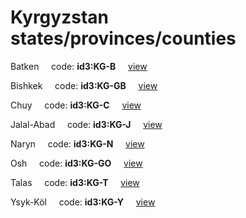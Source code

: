 # Kyrgyzstan states/provinces/counties
Batken&nbsp;&nbsp;&nbsp;&nbsp;&nbsp;code: **id3:KG-B**&nbsp;&nbsp;&nbsp;&nbsp;&nbsp;[view](../../export/geojson/medium/id3/kg/b.geojson)&nbsp;&nbsp;&nbsp;&nbsp;&nbsp;


Bishkek&nbsp;&nbsp;&nbsp;&nbsp;&nbsp;code: **id3:KG-GB**&nbsp;&nbsp;&nbsp;&nbsp;&nbsp;[view](../../export/geojson/medium/id3/kg/gb.geojson)&nbsp;&nbsp;&nbsp;&nbsp;&nbsp;


Chuy&nbsp;&nbsp;&nbsp;&nbsp;&nbsp;code: **id3:KG-C**&nbsp;&nbsp;&nbsp;&nbsp;&nbsp;[view](../../export/geojson/medium/id3/kg/c.geojson)&nbsp;&nbsp;&nbsp;&nbsp;&nbsp;


Jalal-Abad&nbsp;&nbsp;&nbsp;&nbsp;&nbsp;code: **id3:KG-J**&nbsp;&nbsp;&nbsp;&nbsp;&nbsp;[view](../../export/geojson/medium/id3/kg/j.geojson)&nbsp;&nbsp;&nbsp;&nbsp;&nbsp;


Naryn&nbsp;&nbsp;&nbsp;&nbsp;&nbsp;code: **id3:KG-N**&nbsp;&nbsp;&nbsp;&nbsp;&nbsp;[view](../../export/geojson/medium/id3/kg/n.geojson)&nbsp;&nbsp;&nbsp;&nbsp;&nbsp;


Osh&nbsp;&nbsp;&nbsp;&nbsp;&nbsp;code: **id3:KG-GO**&nbsp;&nbsp;&nbsp;&nbsp;&nbsp;[view](../../export/geojson/medium/id3/kg/go.geojson)&nbsp;&nbsp;&nbsp;&nbsp;&nbsp;


Talas&nbsp;&nbsp;&nbsp;&nbsp;&nbsp;code: **id3:KG-T**&nbsp;&nbsp;&nbsp;&nbsp;&nbsp;[view](../../export/geojson/medium/id3/kg/t.geojson)&nbsp;&nbsp;&nbsp;&nbsp;&nbsp;


Ysyk-Köl&nbsp;&nbsp;&nbsp;&nbsp;&nbsp;code: **id3:KG-Y**&nbsp;&nbsp;&nbsp;&nbsp;&nbsp;[view](../../export/geojson/medium/id3/kg/y.geojson)&nbsp;&nbsp;&nbsp;&nbsp;&nbsp;

